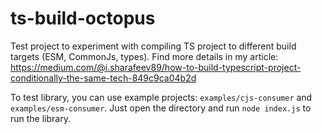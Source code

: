 # ts-build-octopus
Test project to experiment with compiling TS project to different build targets (ESM, CommonJs, types). Find more details in my article: https://medium.com/@i.sharafeev89/how-to-build-typescript-project-conditionally-the-same-tech-849c9ca04b2d

To test library, you can use example projects: `examples/cjs-consumer` and `examples/esm-consumer`. Just open the directory and run `node index.js` to run the library.

